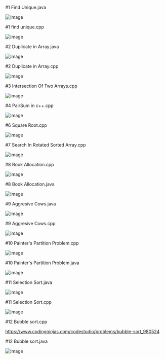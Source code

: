 #1 Find Unique.java


![image](https://user-images.githubusercontent.com/84653100/161479571-2846c8c9-fa2e-4c85-9ad3-98379e12969f.png)


#1 find unique.cpp

![image](https://user-images.githubusercontent.com/84653100/161479625-b3f72bf3-4d7b-4bb8-831a-43d32e0867d4.png)


#2 Duplicate in Array.java

![image](https://user-images.githubusercontent.com/84653100/161482345-4061180b-b485-468a-b41e-536981751e66.png)


#2 Duplicate in Array.cpp

![image](https://user-images.githubusercontent.com/84653100/161482418-9e23798b-a23f-4d06-acef-a88990ffa725.png)


#3 Intersection Of Two Arrays.cpp


![image](https://user-images.githubusercontent.com/84653100/161566931-1def4640-b12f-4fc5-aa6f-c3938c03aaac.png)


#4 PairSum in c++.cpp


![image](https://user-images.githubusercontent.com/84653100/161913966-a5306f61-7fa4-4f4e-b17f-feeaed161c4f.png)


#6 Square Root.cpp


![image](https://user-images.githubusercontent.com/84653100/162608856-a1268409-6c72-4632-85c6-4f6b7b644193.png)


#7 Search In Rotated Sorted Array.cpp


![image](https://user-images.githubusercontent.com/84653100/162608897-9e001376-e04a-41cd-b9a7-7adbe0e268ef.png)


#8 Book Allocation.cpp


![image](https://user-images.githubusercontent.com/84653100/162778561-cdb55dc8-b3dd-467c-8fc1-58716babde3b.png)


#8 Book Allocation.java


![image](https://user-images.githubusercontent.com/84653100/162780626-253bc88e-79c8-422f-9e60-12cfe47694d3.png)



#9 Aggresive Cows.java


![image](https://user-images.githubusercontent.com/84653100/162786279-1fe72d5d-f994-437f-ab12-ed9aa956bd92.png)



#9 Aggresive Cows.cpp



![image](https://user-images.githubusercontent.com/84653100/162786095-6c1a0971-015b-4078-b7f4-5931183f55e7.png)


#10 Painter's Partition Problem.cpp


![image](https://user-images.githubusercontent.com/84653100/162802541-f5d58699-7f39-4727-89d1-fa34c1f42c43.png)



#10 Painter's Partition Problem.java

![image](https://user-images.githubusercontent.com/84653100/162803211-b3493a79-afb8-42c0-aef6-ed1b1d8eafad.png)


#11 Selection Sort.java


![image](https://user-images.githubusercontent.com/84653100/163218126-3cdc3019-5993-4431-898b-a64e76495fee.png)


#11 Selection Sort.cpp


![image](https://user-images.githubusercontent.com/84653100/163218309-bda0c353-17a8-40e5-b466-f2bc0fd3b3c9.png)


#12 Bubble sort.cpp

https://www.codingninjas.com/codestudio/problems/bubble-sort_980524

#12 Bubble sort.java

![image](https://user-images.githubusercontent.com/84653100/163590804-d4a09713-3435-473e-bbc8-7818655e5b5f.png)
